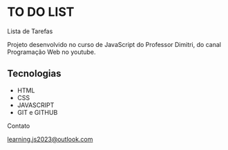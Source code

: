 # TO DO LIST

Lista de Tarefas 

Projeto desenvolvido no curso de JavaScript do Professor Dimitri, do canal Programação Web no youtube.

## Tecnologias

- HTML
- CSS
- JAVASCRIPT
- GIT e GITHUB

Contato

learning.js2023@outlook.com